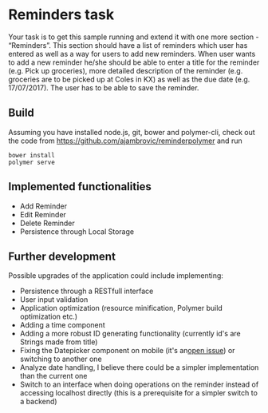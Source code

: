 # Reminders task 

Your task is to get this sample running and extend it with one more section - “Reminders”. 
This section should have a list of reminders which user has entered as well as a way for 
users to add new reminders. When user wants to add a new reminder he/she should be able 
to enter a title for the reminder (e.g. Pick up groceries), more detailed description of 
the reminder (e.g. groceries are to be picked up at Coles in KX) as well as the due date 
(e.g. 17/07/2017). The user has to be able to save the reminder. 

## Build

Assuming you have installed node.js, git, bower and polymer-cli, check out the code from
https://github.com/ajambrovic/reminderpolymer and run 

    bower install
    polymer serve

## Implemented functionalities

* Add Reminder
* Edit Reminder
* Delete Reminder
* Persistence through Local Storage


## Further development

Possible upgrades of the application could include implementing:

* Persistence through a RESTfull interface
* User input validation
* Application optimization (resource minification, Polymer build optimization etc.)
* Adding a time component
* Adding a more robust ID generating functionality (currently id's are Strings made from title)
* Fixing the Datepicker component on mobile (it's an[open issue](https://github.com/bendavis78/paper-date-picker/issues/120#issuecomment-239686154)) or switching to another one
* Analyze date handling, I believe there could be a simpler implementation than the current one
* Switch to an interface when doing operations on the reminder instead of accessing localhost 
directly (this is a prerequisite for a simpler switch to a backend)